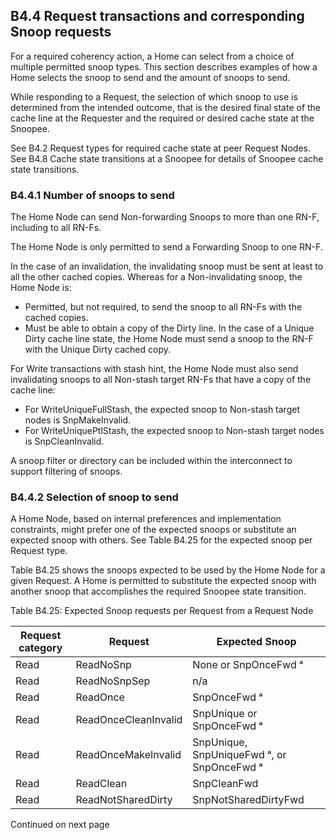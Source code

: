 ## B4.4 Request transactions and corresponding Snoop requests

For a required coherency action, a Home can select from a choice of multiple permitted snoop types. This section describes examples of how a Home selects the snoop to send and the amount of snoops to send.

While responding to a Request, the selection of which snoop to use is determined from the intended outcome, that is the desired final state of the cache line at the Requester and the required or desired cache state at the Snoopee.

See B4.2 Request types for required cache state at peer Request Nodes. See B4.8 Cache state transitions at a Snoopee for details of Snoopee cache state transitions.

### B4.4.1 Number of snoops to send

The Home Node can send Non-forwarding Snoops to more than one RN-F, including to all RN-Fs.

The Home Node is only permitted to send a Forwarding Snoop to one RN-F.

In the case of an invalidation, the invalidating snoop must be sent at least to all the other cached copies. Whereas for a Non-invalidating snoop, the Home Node is:

- Permitted, but not required, to send the snoop to all RN-Fs with the cached copies.
- Must be able to obtain a copy of the Dirty line. In the case of a Unique Dirty cache line state, the Home Node must send a snoop to the RN-F with the Unique Dirty cached copy.

For Write transactions with stash hint, the Home Node must also send invalidating snoops to all Non-stash target RN-Fs that have a copy of the cache line:

- For WriteUniqueFullStash, the expected snoop to Non-stash target nodes is SnpMakeInvalid.
- For WriteUniquePtlStash, the expected snoop to Non-stash target nodes is SnpCleanInvalid.

A snoop filter or directory can be included within the interconnect to support filtering of snoops.

### B4.4.2 Selection of snoop to send

A Home Node, based on internal preferences and implementation constraints, might prefer one of the expected snoops or substitute an expected snoop with others. See Table B4.25 for the expected snoop per Request type.

Table B4.25 shows the snoops expected to be used by the Home Node for a given Request. A Home is permitted to substitute the expected snoop with another snoop that accomplishes the required Snoopee state transition.

Table B4.25: Expected Snoop requests per Request from a Request Node

| Request category | Request              | Expected Snoop                             |
|------------------|----------------------|--------------------------------------------|
| Read             | ReadNoSnp            | None or SnpOnceFwd ᵃ                       |
| Read             | ReadNoSnpSep         | n/a                                        |
| Read             | ReadOnce             | SnpOnceFwd ᵃ                               |
| Read             | ReadOnceCleanInvalid | SnpUnique or SnpOnceFwd ᵃ                  |
| Read             | ReadOnceMakeInvalid  | SnpUnique, SnpUniqueFwd ᵃ, or SnpOnceFwd ᵃ |
| Read             | ReadClean            | SnpCleanFwd                                |
| Read             | ReadNotSharedDirty   | SnpNotSharedDirtyFwd                       |

Continued on next page